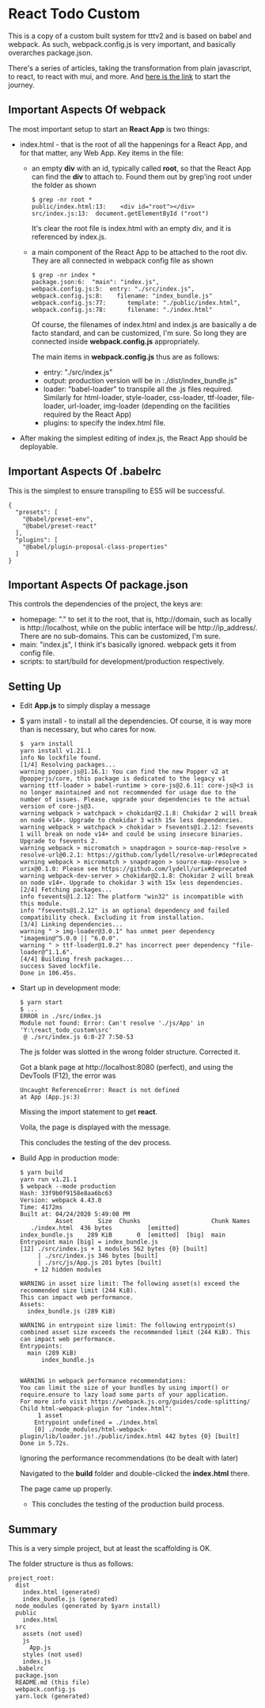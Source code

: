 # React Todo Custom

This is a copy of a custom built system for tttv2 and is based on babel and webpack.  As such, webpack.config.js is very important, and basically overarches package.json.

There's a series of articles, taking the transformation from plain javascript, to react, to react with mui, and more.  And [here is the link](Y:\gitroot2\documentations_gitroot2\edx\Harvard_CS50\react_todo_custom\README-REACT-MUI.md) to start the journey.

## Important Aspects Of webpack

The most important setup to start an **React App** is two things:

* index.html - that is the root of all the happenings for a React App, and for that matter, any Web App.  Key items in the file:

  * an empty **div** with an id, typically called **root**, so that the React App can find the **div** to attach to.  Found them out by grep'ing root under the folder as shown

    ```
    $ grep -nr root *
    public/index.html:13:    <div id="root"></div>
    src/index.js:13:  document.getElementById ("root")
    ```

    It's clear the root file is index.html with an empty div, and it is referenced by index.js.

  * a main component of the React App to be attached to the root div.  They are all connected in webpack config file as shown

    ```
    $ grep -nr index *
    package.json:6:  "main": "index.js",
    webpack.config.js:5:  entry: "./src/index.js",
    webpack.config.js:8:    filename: "index_bundle.js"
    webpack.config.js:77:      template: "./public/index.html",
    webpack.config.js:78:      filename: "./index.html"
    ```

    Of course, the filenames of index.html and index.js are basically a de facto standard, and can be customized, I'm sure.  So long they are connected inside **webpack.config.js** appropriately.

    The main items in **webpack.config.js** thus are as follows:

    * entry: "./src/index.js"
    * output: production version will be in :./dist/index_bundle.js"
    * loader: "babel-loader" to transpile all the .js files required.  Similarly for html-loader, style-loader, css-loader, ttf-loader, file-loader, url-loader, img-loader (depending on the facilities required by the React App)
    * plugins: to specify the index.html file.

* After making the simplest editing of index.js, the React App should be deployable.

## Important Aspects Of .babelrc

This is the simplest to ensure transpiling to ES5 will be successful.

```
{
  "presets": [
    "@babel/preset-env",
    "@babel/preset-react"
  ],
  "plugins": [
    "@babel/plugin-proposal-class-properties"
  ]
}
```

## Important Aspects Of package.json

This controls the dependencies of the project, the keys are:

* homepage: "." to set it to the root, that is, http://domain, such as locally is http://localhost, while on the public interface will be http://ip_address/.  There are no sub-domains.  This can be customized, I'm sure.
* main: "index.js", I think it's basically ignored.  webpack gets it from config file.
* scripts: to start/build for development/production respectively.

## Setting Up

* Edit **App.js** to simply display a message

* $ yarn install - to install all the dependencies.  Of course, it is way more than is necessary, but who cares for now.

  ```
  $  yarn install
  yarn install v1.21.1
  info No lockfile found.
  [1/4] Resolving packages...
  warning popper.js@1.16.1: You can find the new Popper v2 at @popperjs/core, this package is dedicated to the legacy v1
  warning ttf-loader > babel-runtime > core-js@2.6.11: core-js@<3 is no longer maintained and not recommended for usage due to the number of issues. Please, upgrade your dependencies to the actual version of core-js@3.
  warning webpack > watchpack > chokidar@2.1.8: Chokidar 2 will break on node v14+. Upgrade to chokidar 3 with 15x less dependencies.
  warning webpack > watchpack > chokidar > fsevents@1.2.12: fsevents 1 will break on node v14+ and could be using insecure binaries. Upgrade to fsevents 2.
  warning webpack > micromatch > snapdragon > source-map-resolve > resolve-url@0.2.1: https://github.com/lydell/resolve-url#deprecated
  warning webpack > micromatch > snapdragon > source-map-resolve > urix@0.1.0: Please see https://github.com/lydell/urix#deprecated
  warning webpack-dev-server > chokidar@2.1.8: Chokidar 2 will break on node v14+. Upgrade to chokidar 3 with 15x less dependencies.
  [2/4] Fetching packages...
  info fsevents@1.2.12: The platform "win32" is incompatible with this module.
  info "fsevents@1.2.12" is an optional dependency and failed compatibility check. Excluding it from installation.
  [3/4] Linking dependencies...
  warning " > img-loader@3.0.1" has unmet peer dependency "imagemin@^5.0.0 || ^6.0.0".
  warning " > ttf-loader@1.0.2" has incorrect peer dependency "file-loader@^1.1.6".
  [4/4] Building fresh packages...
  success Saved lockfile.
  Done in 106.45s.
  ```

* Start up in development mode:

  ```
  $ yarn start
  $ ...
  ERROR in ./src/index.js
  Module not found: Error: Can't resolve './js/App' in 'Y:\react_todo_custom\src'
   @ ./src/index.js 6:0-27 7:50-53
  ```

  The js folder was slotted in the wrong folder structure.  Corrected it.

  Got a blank page at http://localhost:8080 (perfect), and using the DevTools (F12), the error was 

  ```
  Uncaught ReferenceError: React is not defined
  at App (App.js:3)
  ```

  Missing the import statement to get **react**.

  Voila, the page is displayed with the message.

  This concludes the testing of the dev process.

* Build App in production mode:

  ```
  $ yarn build
  yarn run v1.21.1
  $ webpack --mode production
  Hash: 33f9b0f9158e8aa6bc63
  Version: webpack 4.43.0
  Time: 4172ms
  Built at: 04/24/2020 5:49:08 PM
            Asset       Size  Chunks                    Chunk Names
     ./index.html  436 bytes          [emitted]
  index_bundle.js    289 KiB       0  [emitted]  [big]  main
  Entrypoint main [big] = index_bundle.js
  [12] ./src/index.js + 1 modules 562 bytes {0} [built]
       | ./src/index.js 346 bytes [built]
       | ./src/js/App.js 201 bytes [built]
      + 12 hidden modules
  
  WARNING in asset size limit: The following asset(s) exceed the recommended size limit (244 KiB).
  This can impact web performance.
  Assets:
    index_bundle.js (289 KiB)
  
  WARNING in entrypoint size limit: The following entrypoint(s) combined asset size exceeds the recommended limit (244 KiB). This can impact web performance.
  Entrypoints:
    main (289 KiB)
        index_bundle.js
  
  
  WARNING in webpack performance recommendations:
  You can limit the size of your bundles by using import() or require.ensure to lazy load some parts of your application.
  For more info visit https://webpack.js.org/guides/code-splitting/
  Child html-webpack-plugin for "index.html":
       1 asset
      Entrypoint undefined = ./index.html
      [0] ./node_modules/html-webpack-plugin/lib/loader.js!./public/index.html 442 bytes {0} [built]
  Done in 5.72s.
  ```

  Ignoring the performance recommendations (to be dealt with later)

  Navigated to the **build** folder and double-clicked the **index.html** there.

  The page came up properly.

  * This concludes the testing of the production build process.

## Summary

This is a very simple project, but at least the scaffolding is OK.

The folder structure is thus as follows:

```
project_root:
  dist
    index.html (generated)
    index_bundle.js (generated)
  node_modules (generated by $yarn install)
  public
    index.html
  src
    assets (not used)
    js
      App.js
    styles (not used)
    index.js
  .babelrc
  package.json
  README.md (this file)
  webpack.config.js
  yarn.lock (generated)
```

